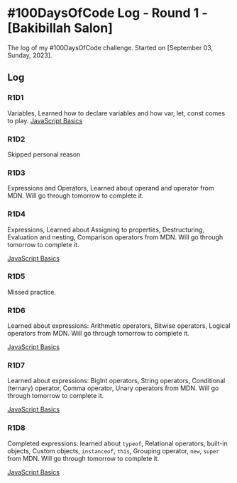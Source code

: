 # #100DaysOfCode Log - Round 1 - [Bakibillah Salon]

The log of my #100DaysOfCode challenge. Started on [September 03, Sunday, 2023].

## Log

### R1D1 
Variables, Learned how to declare variables and how var, let, const comes to play. [JavaScript Basics](https://github.com/sakibian/code-daily/commit/997b81337cc77061739a55b5ba5332b3daa12235)

### R1D2 
Skipped personal reason

### R1D3
Expressions and Operators, Learned about operand and operator from MDN. Will go through tomorrow to complete it.

### R1D4
Expressions, Learned about Assigning to properties, Destructuring, Evaluation and nesting, Comparison operators from MDN. Will go through tomorrow to complete it.

[JavaScript Basics](https://github.com/sakibian/code-daily/commit/92cd6b739dd01da0f5baafea2f6d4021902fe189)
### R1D5
Missed practice.

### R1D6
Learned about expressions: Arithmetic operators, Bitwise operators, Logical operators from MDN. Will go through tomorrow to complete it.

[JavaScript Basics](https://github.com/sakibian/code-daily/commit/c706b555a63cb6d493e4cd5ef63e853e5bab4415)
### R1D7
Learned about expressions: BigInt operators, String operators, Conditional (ternary) operator, Comma operator, Unary operators from MDN. Will go through tomorrow to complete it. 

[JavaScript Basics](https://github.com/sakibian/code-daily/commit/08c72725098dcb0a0f36e0e8ed0e81a367a347aa)
### R1D8
Completed expressions: learned about `typeof`, Relational operators, built-in objects, Custom objects, `instanceof`, `this`, Grouping operator, `new`, `super`  from MDN. Will go through tomorrow to complete it. 

[JavaScript Basics](https://github.com/sakibian/code-daily/commit/b3872238dd76214c9b7758c303f91f126f9b7618)